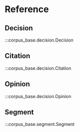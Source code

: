 # Reference

## Decision

:::corpus_base.decision.Decision

## Citation

:::corpus_base.decision.Citation

## Opinion

:::corpus_base.decision.Opinion

## Segment

:::corpus_base.segment.Segment
